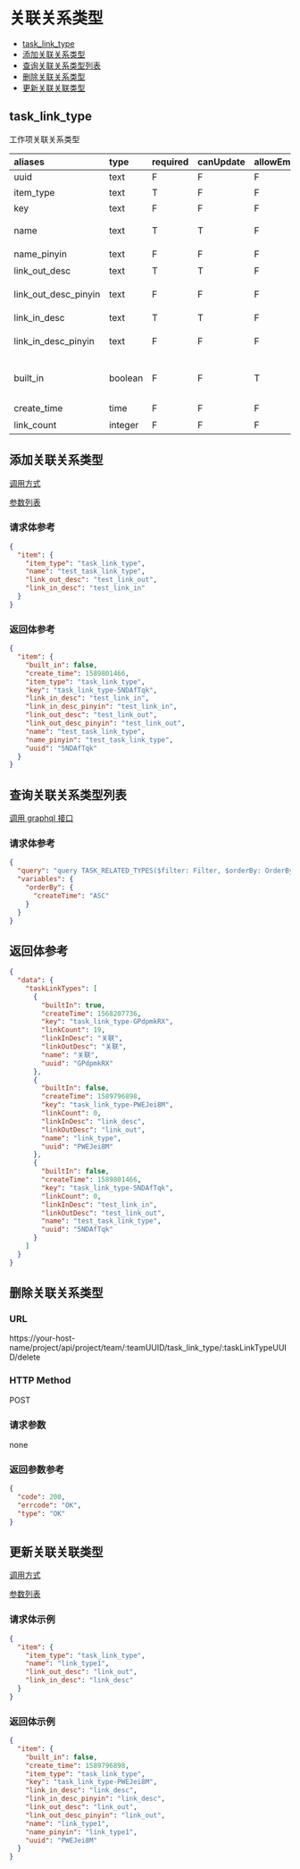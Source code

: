 # 关联关系类型

- [task_link_type](#tasklinktype)
- [添加关联关系类型](#添加关联关系类型)
- [查询关联关系类型列表](#查询关联关系类型列表)
- [删除关联关系类型](#删除关联关系类型)
- [更新关联关联类型](#更新关联关联类型)

## task_link_type

工作项关联关系类型

| aliases              | type    | required | canUpdate | allowEmpty | description                |
| :------------------- | :------ | :------- | :-------- | :--------- | :------------------------- |
| uuid                 | text    | F        | F         | F          | [UUID]                     |
| item_type            | text    | T        | F         | F          | [Item 类型]                |
| key                  | text    | F        | F         | F          | [Item Key]                 |
| name                 | text    | T        | T         | F          | 关联类型名称               |
| name_pinyin          | text    | F        | F         | F          | [名称拼音]                 |
| link_out_desc        | text    | T        | T         | F          | 链出描述                   |
| link_out_desc_pinyin | text    | F        | F         | F          | [链入描述拼音]             |
| link_in_desc         | text    | T        | T         | F          | 链入描述                   |
| link_in_desc_pinyin  | text    | F        | F         | F          | [链入描述拼音]             |
| built_in             | boolean | F        | F         | T          | [是否系统内置任务关联类型] |
| create_time          | time    | F        | F         | F          | 创建时间                   |
| link_count           | integer | F        | F         | F          | [关联数]                   |

## 添加关联关系类型

[调用方式](./introduction.md#添加item)

[参数列表](#tasklinktype)

### 请求体参考

```json
{
  "item": {
    "item_type": "task_link_type",
    "name": "test_task_link_type",
    "link_out_desc": "test_link_out",
    "link_in_desc": "test_link_in"
  }
}
```

### 返回体参考

```json
{
  "item": {
    "built_in": false,
    "create_time": 1589801466,
    "item_type": "task_link_type",
    "key": "task_link_type-5NDAfTqk",
    "link_in_desc": "test_link_in",
    "link_in_desc_pinyin": "test_link_in",
    "link_out_desc": "test_link_out",
    "link_out_desc_pinyin": "test_link_out",
    "name": "test_task_link_type",
    "name_pinyin": "test_task_link_type",
    "uuid": "5NDAfTqk"
  }
}
```

## 查询关联关系类型列表

[调用 graphql 接口](../graphql/introduction.md#call_ones_graphql)

### 请求体参考

```json
{
  "query": "query TASK_RELATED_TYPES($filter: Filter, $orderBy: OrderBy) {\n    taskLinkTypes(filter: $filter, orderBy: $orderBy) {\n      key\n      uuid\n      name\n      builtIn\n      createTime\n      linkOutDesc\n      linkInDesc\n      linkCount\n    }\n  }",
  "variables": {
    "orderBy": {
      "createTime": "ASC"
    }
  }
}
```

## 返回体参考

```json
{
  "data": {
    "taskLinkTypes": [
      {
        "builtIn": true,
        "createTime": 1568207736,
        "key": "task_link_type-GPdpmkRX",
        "linkCount": 19,
        "linkInDesc": "关联",
        "linkOutDesc": "关联",
        "name": "关联",
        "uuid": "GPdpmkRX"
      },
      {
        "builtIn": false,
        "createTime": 1589796898,
        "key": "task_link_type-PWEJei8M",
        "linkCount": 0,
        "linkInDesc": "link_desc",
        "linkOutDesc": "link_out",
        "name": "link_type",
        "uuid": "PWEJei8M"
      },
      {
        "builtIn": false,
        "createTime": 1589801466,
        "key": "task_link_type-5NDAfTqk",
        "linkCount": 0,
        "linkInDesc": "test_link_in",
        "linkOutDesc": "test_link_out",
        "name": "test_task_link_type",
        "uuid": "5NDAfTqk"
      }
    ]
  }
}
```

## 删除关联关系类型

### URL

https://your-host-name/project/api/project/team/:teamUUID/task_link_type/:taskLinkTypeUUID/delete

### HTTP Method

POST

### 请求参数

none

### 返回参数参考

```json
{
  "code": 200,
  "errcode": "OK",
  "type": "OK"
}
```

## 更新关联关联类型

[调用方式](./introduction.md#更新item)

[参数列表](#tasklinktype)

### 请求体示例

```json
{
  "item": {
    "item_type": "task_link_type",
    "name": "link_type1",
    "link_out_desc": "link_out",
    "link_in_desc": "link_desc"
  }
}
```

### 返回体示例

```json
{
  "item": {
    "built_in": false,
    "create_time": 1589796898,
    "item_type": "task_link_type",
    "key": "task_link_type-PWEJei8M",
    "link_in_desc": "link_desc",
    "link_in_desc_pinyin": "link_desc",
    "link_out_desc": "link_out",
    "link_out_desc_pinyin": "link_out",
    "name": "link_type1",
    "name_pinyin": "link_type1",
    "uuid": "PWEJei8M"
  }
}
```
